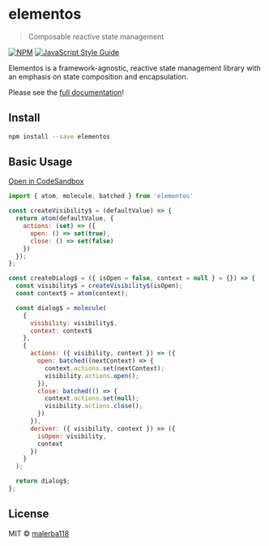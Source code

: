 # elementos

> Composable reactive state management

[![NPM](https://img.shields.io/npm/v/elementos.svg)](https://www.npmjs.com/package/elementos) [![JavaScript Style Guide](https://img.shields.io/badge/code_style-standard-brightgreen.svg)](https://standardjs.com)

Elementos is a framework-agnostic, reactive state management library with an emphasis on state composition and encapsulation.

Please see the [full documentation](https://malerba118.github.io/elementos-docs)!
 
## Install

```bash
npm install --save elementos
```

## Basic Usage

[Open in CodeSandbox](https://codesandbox.io/s/elementos-dialog-state-p02d5)

```jsx
import { atom, molecule, batched } from 'elementos'

const createVisibility$ = (defaultValue) => {
  return atom(defaultValue, {
    actions: (set) => ({
      open: () => set(true),
      close: () => set(false)
    })
  });
};

const createDialog$ = ({ isOpen = false, context = null } = {}) => {
  const visibility$ = createVisibility$(isOpen);
  const context$ = atom(context);

  const dialog$ = molecule(
    {
      visibility: visibility$,
      context: context$
    },
    {
      actions: ({ visibility, context }) => ({
        open: batched((nextContext) => {
          context.actions.set(nextContext);
          visibility.actions.open();
        }),
        close: batched(() => {
          context.actions.set(null);
          visibility.actions.close();
        })
      }),
      deriver: ({ visibility, context }) => ({
        isOpen: visibility,
        context
      })
    }
  );

  return dialog$;
};
```

## License

MIT © [malerba118](https://github.com/malerba118)
